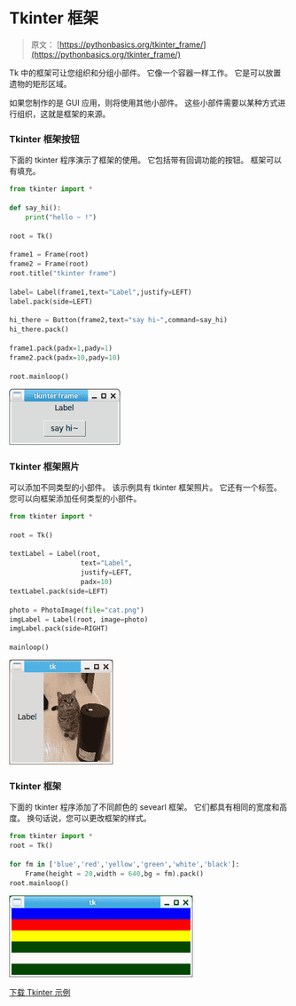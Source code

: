 # Tkinter 框架

> 原文： [https://pythonbasics.org/tkinter_frame/](https://pythonbasics.org/tkinter_frame/)

Tk 中的框架可让您组织和分组小部件。 它像一个容器一样工作。 它是可以放置遗物的矩形区域。

如果您制作的是 GUI 应用，则将使用其他小部件。 这些小部件需要以某种方式进行组织，这就是框架的来源。



### Tkinter 框架按钮

下面的 tkinter 程序演示了框架的使用。 它包括带有回调功能的按钮。 框架可以有填充。

```py
from tkinter import *

def say_hi():
    print("hello ~ !")

root = Tk()

frame1 = Frame(root)
frame2 = Frame(root)
root.title("tkinter frame")

label= Label(frame1,text="Label",justify=LEFT)
label.pack(side=LEFT)

hi_there = Button(frame2,text="say hi~",command=say_hi)
hi_there.pack()

frame1.pack(padx=1,pady=1)
frame2.pack(padx=10,pady=10)

root.mainloop()

```

![tkinter frame button](img/a4ad0ac569db24ffce3a2765c083ff3e.jpg)

### Tkinter 框架照片

可以添加不同类型的小部件。 该示例具有 tkinter 框架照片。 它还有一个标签。 您可以向框架添加任何类型的小部件。

```py
from tkinter import *

root = Tk()

textLabel = Label(root,
                  text="Label",
                  justify=LEFT,
                  padx=10)
textLabel.pack(side=LEFT)

photo = PhotoImage(file="cat.png")
imgLabel = Label(root, image=photo)
imgLabel.pack(side=RIGHT)

mainloop()

```

![tkinter frame photo](img/b846c5f8fde20fcdeef56fff17542aef.jpg)

### Tkinter 框架

下面的 tkinter 程序添加了不同颜色的 sevearl 框架。 它们都具有相同的宽度和高度。 换句话说，您可以更改框架的样式。

```py
from tkinter import *  
root = Tk()  

for fm in ['blue','red','yellow','green','white','black']:  
    Frame(height = 20,width = 640,bg = fm).pack()  
root.mainloop() 

```

![tkinter frame](img/6698c6cc40057eb1f4c8f9fe8432c7d0.jpg)

[下载 Tkinter 示例](https://gum.co/ErLc)